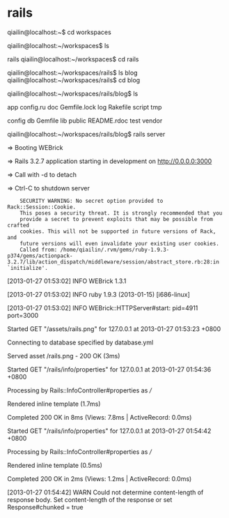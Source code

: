 rails
=====

qiailin@localhost:~$ cd workspaces

qiailin@localhost:~/workspaces$ ls

rails
qiailin@localhost:~/workspaces$ cd rails

qiailin@localhost:~/workspaces/rails$ ls
blog
qiailin@localhost:~/workspaces/rails$ cd blog

qiailin@localhost:~/workspaces/rails/blog$ ls

app config.ru  doc	    Gemfile.lock  log	  Rakefile     script  tmp

config	db	   Gemfile  lib		  public  README.rdoc  test    vendor

qiailin@localhost:~/workspaces/rails/blog$ rails server

=> Booting WEBrick

=> Rails 3.2.7 application starting in development on http://0.0.0.0:3000

=> Call with -d to detach

=> Ctrl-C to shutdown server

        SECURITY WARNING: No secret option provided to Rack::Session::Cookie.
        This poses a security threat. It is strongly recommended that you
        provide a secret to prevent exploits that may be possible from crafted
        cookies. This will not be supported in future versions of Rack, and
        future versions will even invalidate your existing user cookies.
        Called from: /home/qiailin/.rvm/gems/ruby-1.9.3-p374/gems/actionpack-3.2.7/lib/action_dispatch/middleware/session/abstract_store.rb:28:in `initialize'.

[2013-01-27 01:53:02] INFO  WEBrick 1.3.1

[2013-01-27 01:53:02] INFO  ruby 1.9.3 (2013-01-15) [i686-linux]

[2013-01-27 01:53:02] INFO  WEBrick::HTTPServer#start: pid=4911 port=3000


Started GET "/assets/rails.png" for 127.0.0.1 at 2013-01-27 01:53:23 +0800

Connecting to database specified by database.yml

Served asset /rails.png - 200 OK (3ms)


Started GET "/rails/info/properties" for 127.0.0.1 at 2013-01-27 01:54:36 +0800

Processing by Rails::InfoController#properties as */*

  Rendered inline template (1.7ms)
  
Completed 200 OK in 8ms (Views: 7.8ms | ActiveRecord: 0.0ms)


Started GET "/rails/info/properties" for 127.0.0.1 at 2013-01-27 01:54:42 +0800

Processing by Rails::InfoController#properties as */*

  Rendered inline template (0.5ms)
  
Completed 200 OK in 2ms (Views: 1.2ms | ActiveRecord: 0.0ms)

[2013-01-27 01:54:42] WARN  Could not determine content-length of response body. Set content-length of the response or set Response#chunked = true


